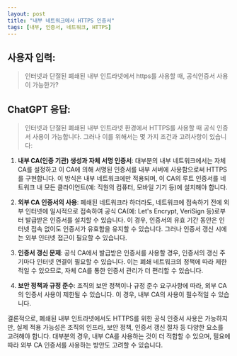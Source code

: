 ```yaml
---
layout: post
title: "내부 네트워크에서 HTTPS 인증서"
tags: [내부, 인증서, 네트워크, HTTPS]
---
```


## 사용자 입력:
> 인터넷과 단절된 폐쇄된 내부 인트라넷에서 https를 사용할 때, 공식인증서 사용이 가능한가?

## ChatGPT 응답:
> 인터넷과 단절된 폐쇄된 내부 인트라넷 환경에서 HTTPS를 사용할 때 공식 인증서 사용이 가능합니다. 그러나 이를 위해서는 몇 가지 조건과 고려사항이 있습니다:

1. **내부 CA(인증 기관) 생성과 자체 서명 인증서**: 대부분의 내부 네트워크에서는 자체 CA를 설정하고 이 CA에 의해 서명된 인증서를 내부 서버에 사용함으로써 HTTPS를 구현합니다. 이 방식은 내부 네트워크에만 적용되며, 이 CA의 루트 인증서를 네트워크 내 모든 클라이언트(예: 직원의 컴퓨터, 모바일 기기 등)에 설치해야 합니다.

2. **외부 CA 인증서의 사용**: 폐쇄된 네트워크라 하더라도, 네트워크에 접속하기 전에 외부 인터넷에 일시적으로 접속하여 공식 CA(예: Let's Encrypt, VeriSign 등)로부터 발급받은 인증서를 설치할 수 있습니다. 이 경우, 인증서의 유효 기간 동안은 인터넷 접속 없이도 인증서가 유효함을 유지할 수 있습니다. 그러나 인증서 갱신 시에는 외부 인터넷 접근이 필요할 수 있습니다.

3. **인증서 갱신 문제**: 공식 CA에서 발급받은 인증서를 사용할 경우, 인증서의 갱신 주기마다 인터넷 연결이 필요할 수 있습니다. 이는 폐쇄 네트워크의 정책에 따라 제한적일 수 있으므로, 자체 CA를 통한 인증서 관리가 더 편리할 수 있습니다.

4. **보안 정책과 규정 준수**: 조직의 보안 정책이나 규정 준수 요구사항에 따라, 외부 CA의 인증서 사용이 제한될 수 있습니다. 이 경우, 내부 CA의 사용이 필수적일 수 있습니다.

결론적으로, 폐쇄된 내부 인트라넷에서도 HTTPS를 위한 공식 인증서 사용은 가능하지만, 실제 적용 가능성은 조직의 인프라, 보안 정책, 인증서 갱신 절차 등 다양한 요소를 고려해야 합니다. 대부분의 경우, 내부 CA를 사용하는 것이 더 적합할 수 있으며, 필요에 따라 외부 CA 인증서를 사용하는 방안도 고려할 수 있습니다.

